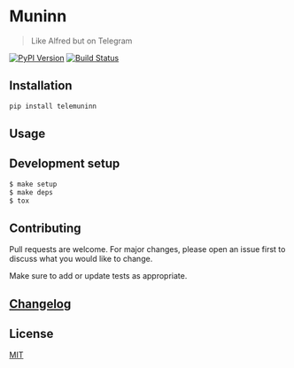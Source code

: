 # Muninn

> Like Alfred but on Telegram

[![PyPI Version][pypi-image]][pypi-url]
[![Build Status][build-image]][build-url]

## Installation

```sh
pip install telemuninn
```

## Usage

## Development setup

```sh
$ make setup
$ make deps
$ tox
```

## Contributing

Pull requests are welcome. For major changes, please open an issue first to discuss what you would like to change.

Make sure to add or update tests as appropriate.

## [Changelog](CHANGELOG.md)

## License

[MIT](https://choosealicense.com/licenses/mit/)

<!-- Badges -->

[pypi-image]: https://img.shields.io/pypi/v/telemuninn
[pypi-url]: https://pypi.org/project/telemuninn/
[build-image]: https://github.com/namuan/muninn/actions/workflows/build.yml/badge.svg
[build-url]: https://github.com/namuan/muninn/actions/workflows/build.yml
